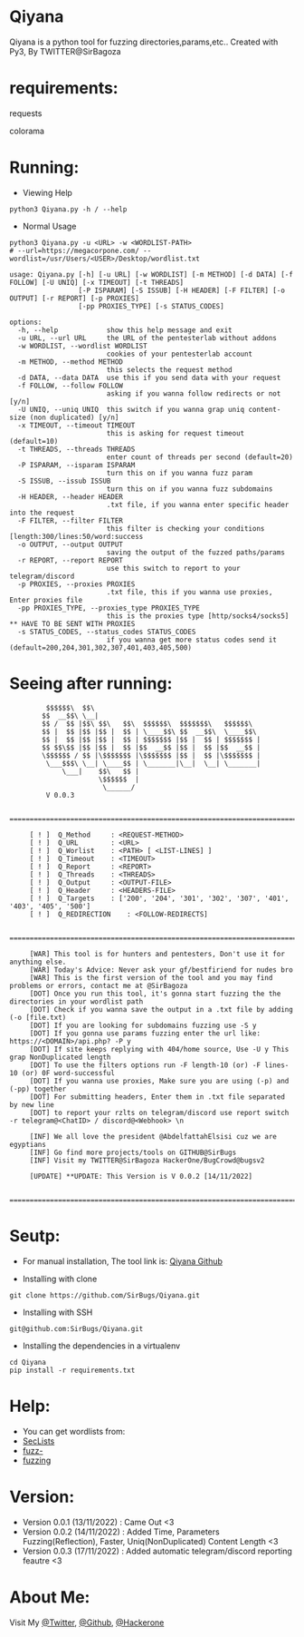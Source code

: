 # Qiyana
Qiyana is a python tool for fuzzing directories,params,etc..
Created with Py3, By TWITTER@SirBagoza

# requirements:
requests

colorama

# Running:
* Viewing Help
```
python3 Qiyana.py -h / --help
```
* Normal Usage
```
python3 Qiyana.py -u <URL> -w <WORDLIST-PATH>
# --url=https://megacorpone.com/ --wordlist=/usr/Users/<USER>/Desktop/wordlist.txt
```
```
usage: Qiyana.py [-h] [-u URL] [-w WORDLIST] [-m METHOD] [-d DATA] [-f FOLLOW] [-U UNIQ] [-x TIMEOUT] [-t THREADS]
                 [-P ISPARAM] [-S ISSUB] [-H HEADER] [-F FILTER] [-o OUTPUT] [-r REPORT] [-p PROXIES]
                 [-pp PROXIES_TYPE] [-s STATUS_CODES]

options:
  -h, --help            show this help message and exit
  -u URL, --url URL     the URL of the pentesterlab without addons
  -w WORDLIST, --wordlist WORDLIST
                        cookies of your pentesterlab account
  -m METHOD, --method METHOD
                        this selects the request method
  -d DATA, --data DATA  use this if you send data with your request
  -f FOLLOW, --follow FOLLOW
                        asking if you wanna follow redirects or not [y/n]
  -U UNIQ, --uniq UNIQ  this switch if you wanna grap uniq content-size (non duplicated) [y/n]
  -x TIMEOUT, --timeout TIMEOUT
                        this is asking for request timeout (default=10)
  -t THREADS, --threads THREADS
                        enter count of threads per second (default=20)
  -P ISPARAM, --isparam ISPARAM
                        turn this on if you wanna fuzz param
  -S ISSUB, --issub ISSUB
                        turn this on if you wanna fuzz subdomains
  -H HEADER, --header HEADER
                        .txt file, if you wanna enter specific header into the request
  -F FILTER, --filter FILTER
                        this filter is checking your conditions [length:300/lines:50/word:success
  -o OUTPUT, --output OUTPUT
                        saving the output of the fuzzed paths/params
  -r REPORT, --report REPORT
                        use this switch to report to your telegram/discord
  -p PROXIES, --proxies PROXIES
                        .txt file, this if you wanna use proxies, Enter proxies file
  -pp PROXIES_TYPE, --proxies_type PROXIES_TYPE
                        this is the proxies type [http/socks4/socks5] ** HAVE TO BE SENT WITH PROXIES
  -s STATUS_CODES, --status_codes STATUS_CODES
                        if you wanna get more status codes send it (default=200,204,301,302,307,401,403,405,500)
```
# Seeing after running:
```
		 $$$$$$\  $$\                                         
		$$  __$$\ \__|                                        
		$$ /  $$ |$$\ $$\   $$\  $$$$$$\  $$$$$$$\   $$$$$$\  
		$$ |  $$ |$$ |$$ |  $$ | \____$$\ $$  __$$\  \____$$\ 
		$$ |  $$ |$$ |$$ |  $$ | $$$$$$$ |$$ |  $$ | $$$$$$$ |
		$$ $$\$$ |$$ |$$ |  $$ |$$  __$$ |$$ |  $$ |$$  __$$ |
		\$$$$$$ / $$ |\$$$$$$$ |\$$$$$$$ |$$ |  $$ |\$$$$$$$ |
		 \___$$$\ \__| \____$$ | \_______|\__|  \__| \_______|
		     \___|    $$\   $$ |                              
		              \$$$$$$  |                              
		               \______/                               
		 V 0.0.3

	 ====================================================================================================

	 [ ! ] 	Q_Method	 : <REQUEST-METHOD>
	 [ ! ] 	Q_URL		 : <URL>
	 [ ! ] 	Q_Worlist	 : <PATH> [ <LIST-LINES] ]
	 [ ! ] 	Q_Timeout	 : <TIMEOUT>
	 [ ! ] 	Q_Report	 : <REPORT>
	 [ ! ] 	Q_Threads	 : <THREADS>
	 [ ! ] 	Q_Output	 : <OUTPUT-FILE>
	 [ ! ] 	Q_Header	 : <HEADERS-FILE>
	 [ ! ] 	Q_Targets	 : ['200', '204', '301', '302', '307', '401', '403', '405', '500']
	 [ ! ] 	Q_REDIRECTION	 : <FOLLOW-REDIRECTS]

	 ====================================================================================================

	 [WAR] This tool is for hunters and pentesters, Don't use it for anything else.
	 [WAR] Today's Advice: Never ask your gf/bestfiriend for nudes bro
	 [WAR] This is the first version of the tool and you may find problems or errors, contact me at @SirBagoza
	 [DOT] Once you run this tool, it's gonna start fuzzing the the directories in your wordlist path
	 [DOT] Check if you wanna save the output in a .txt file by adding (-o [file.txt)
	 [DOT] If you are looking for subdomains fuzzing use -S y
	 [DOT] If you gonna use params fuzzing enter the url like: https://<DOMAIN>/api.php? -P y
	 [DOT] If site keeps replying with 404/home source, Use -U y This grap NonDuplicated length
	 [DOT] To use the filters options run -F length-10 (or) -F lines-10 (or) 0F word-successful
	 [DOT] If you wanna use proxies, Make sure you are using (-p) and (-pp) together
	 [DOT] For submitting headers, Enter them in .txt file separated by new line
	 [DOT] to report your rzlts on telegram/discord use report switch -r telegram@<ChatID> / discord@<Webhook> \n

	 [INF] We all love the president @AbdelfattahElsisi cuz we are egyptians
	 [INF] Go find more projects/tools on GITHUB@SirBugs
	 [INF] Visit my TWITTER@SirBagoza HackerOne/BugCrowd@bugsv2 

	 [UPDATE] **UPDATE: This Version is V 0.0.2 [14/11/2022] 

	 ====================================================================================================
```
# Seutp:
* For manual installation, The tool link is: [Qiyana Github](https://github.com/SirBugs/Qiyana/)

* Installing with clone
```
git clone https://github.com/SirBugs/Qiyana.git
```
* Installing with SSH
```
git@github.com:SirBugs/Qiyana.git
```
* Installing the dependencies in a virtualenv
```
cd Qiyana
pip install -r requirements.txt
```

# Help:
* You can get wordlists from:
* [SecLists](https://github.com/danielmiessler/SecLists)
* [fuzz-](https://github.com/yige666/fuzz-)
* [fuzzing](https://github.com/SooLFaa/fuzzing)

# Version:
* Version 0.0.1 (13/11/2022) : Came Out <3
* Version 0.0.2 (14/11/2022) : Added Time, Parameters Fuzzing(Reflection), Faster, Uniq(NonDuplicated) Content Length <3
* Version 0.0.3 (17/11/2022) : Added automatic telegram/discord reporting feautre <3

# About Me:
Visit My [@Twitter](https://twitter.com/SirBagoza), [@Github](https://github.com/SirBugs), [@Hackerone](https://hackerone.com/bugsv2?type=user)
